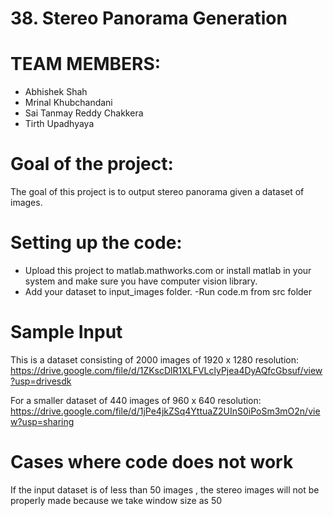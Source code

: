 # 38.  Stereo Panorama Generation

# TEAM MEMBERS:
- Abhishek Shah
- Mrinal Khubchandani
- Sai Tanmay Reddy Chakkera
- Tirth Upadhyaya

# Goal of the project:
The goal of this project is to output stereo panorama given a dataset of images.

# Setting up the code:
 - Upload this project to matlab.mathworks.com or install matlab in your system and make sure you have computer vision library.
 - Add your dataset to input_images folder.
 -Run code.m from src folder

# Sample Input
This is a dataset consisting of 2000 images of 1920 x 1280 resolution:
https://drive.google.com/file/d/1ZKscDlR1XLFVLclyPjea4DyAQfcGbsuf/view?usp=drivesdk

For a smaller dataset of 440 images of 960 x 640 resolution:
https://drive.google.com/file/d/1jPe4jkZSq4YttuaZ2UInS0iPoSm3mO2n/view?usp=sharing

# Cases where code does not work
If the input dataset is of less than 50 images , the stereo images will not be properly made because we take window size as 50

